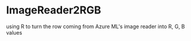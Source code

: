 # ImageReader2RGB

using R to turn the row coming from Azure ML's image reader into R, G, B values 
